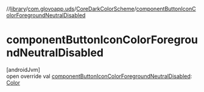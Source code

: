 //[library](../../../index.md)/[com.glovoapp.uds](../index.md)/[CoreDarkColorScheme](index.md)/[componentButtonIconColorForegroundNeutralDisabled](component-button-icon-color-foreground-neutral-disabled.md)

# componentButtonIconColorForegroundNeutralDisabled

[androidJvm]\
open override val [componentButtonIconColorForegroundNeutralDisabled](component-button-icon-color-foreground-neutral-disabled.md): [Color](https://developer.android.com/reference/kotlin/androidx/compose/ui/graphics/Color.html)
